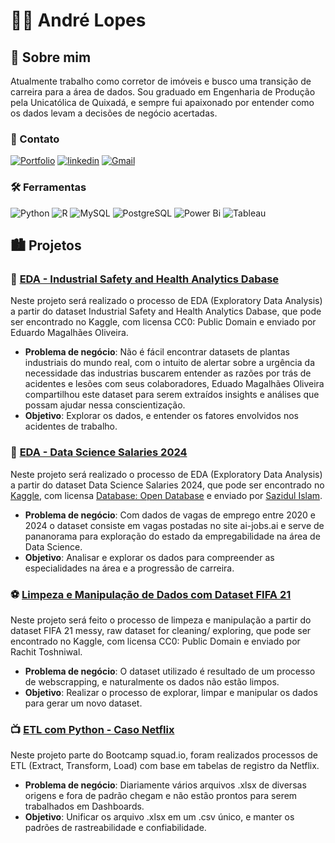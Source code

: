 # 🧑‍💻 André Lopes
## 🚀 Sobre mim
Atualmente trabalho como corretor de imóveis e busco uma transição de carreira para a área de dados. Sou graduado em Engenharia de Produção pela Unicatólica de Quixadá, e sempre fui apaixonado por entender como os dados levam a decisões de negócio acertadas. 
### 🔗 Contato 
[![Portfolio](https://img.shields.io/badge/Portfolio-FF5722?style=for-the-badge&logo=todoist&logoColor=white)](https://sites.google.com/view/portfolioandreluizls1)
[![linkedin](https://img.shields.io/badge/linkedin-0A66C2?style=for-the-badge&logo=linkedin&logoColor=white)](https://www.linkedin.com/in/andreluizls1/)
[![Gmail](https://img.shields.io/badge/Gmail-333333?style=for-the-badge&logo=gmail&logoColor=red)](mailto:datalopes1@gmail.com)
### 🛠 Ferramentas
![Python](https://img.shields.io/badge/python-3670A0?style=for-the-badge&logo=python&logoColor=ffdd54)
![R](https://img.shields.io/badge/R-276DC3?style=for-the-badge&logo=r&logoColor=white)
![MySQL](https://img.shields.io/badge/MySQL-00000F?style=for-the-badge&logo=mysql&logoColor=white)
![PostgreSQL](https://img.shields.io/badge/PostgreSQL-000?style=for-the-badge&logo=postgresql)
![Power Bi](https://img.shields.io/badge/power_bi-F2C811?style=for-the-badge&logo=powerbi&logoColor=black)
![Tableau](https://img.shields.io/badge/Tableau-E97627?style=for-the-badge&logo=Tableau&logoColor=white)

## 🏙️ Projetos
### 👷 [EDA - Industrial Safety and Health Analytics Dabase](https://github.com/datalopes1/safety_eda)
Neste projeto será realizado o processo de EDA (Exploratory Data Analysis) a partir do dataset Industrial Safety and Health Analytics Dabase, que pode ser encontrado no Kaggle, com licensa CC0: Public Domain e enviado por Eduardo Magalhães Oliveira.

- **Problema de negócio**: Não é fácil encontrar datasets de plantas industriais do mundo real, com o intuito de alertar sobre a urgência da necessidade das industrias buscarem entender as razões por trás de acidentes e lesões com seus colaboradores, Eduado Magalhães Oliveira compartilhou este dataset para serem extraídos insights e análises que possam ajudar nessa conscientização.
- **Objetivo**: Explorar os dados, e entender os fatores envolvidos nos acidentes de trabalho.
### 💽 [EDA - Data Science Salaries 2024](https://github.com/datalopes1/ds_salaries2024_eda)
Neste projeto será realizado o processo de EDA (Exploratory Data Analysis) a partir do dataset Data Science Salaries 2024, que pode ser encontrado no [Kaggle](https://www.kaggle.com/datasets/sazidthe1/data-science-salaries/data), com licensa [Database: Open Database](https://opendatacommons.org/licenses/dbcl/1-0/) e enviado por [Sazidul Islam](https://www.kaggle.com/sazidthe1). 

- **Problema de negócio**: Com dados de vagas de emprego entre 2020 e 2024 o dataset consiste em vagas postadas no site ai-jobs.ai e serve de pananorama para exploração do estado da empregabilidade na área de Data Science.
- **Objetivo**: Analisar e explorar os dados para compreender as especialidades na área e a progressão de carreira.
### ⚽ [Limpeza e Manipulação de Dados com Dataset FIFA 21](https://github.com/datalopes1/fifa21_datacleaning)
Neste projeto será feito o processo de limpeza e manipulação a partir do dataset FIFA 21 messy, raw dataset for cleaning/ exploring, que pode ser encontrado no Kaggle, com licensa CC0: Public Domain e enviado por Rachit Toshniwal.

- **Problema de negócio**: O dataset utilizado é resultado de um processo de webscrapping, e naturalmente os dados não estão limpos.
- **Objetivo**: Realizar o processo de explorar, limpar e manipular os dados para gerar um novo dataset. 
### 📺 [ETL com Python - Caso Netflix](https://github.com/datalopes1/netflix-case)
Neste projeto parte do Bootcamp squad.io, foram realizados processos de ETL (Extract, Transform, Load) com base em tabelas de registro da Netflix.

- **Problema de negócio**: Diariamente vários arquivos .xlsx de diversas origens e fora de padrão chegam e não estão prontos para serem trabalhados em Dashboards.
- **Objetivo**: Unificar os arquivo .xlsx em um .csv único, e manter os padrões de rastreabilidade e confiabilidade. 
